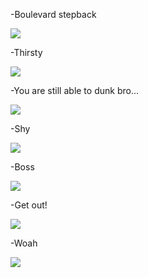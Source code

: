 -Boulevard stepback

![](https://lh3.googleusercontent.com/0zcd9q9_W8X2OgQI13eWIFuOsq-kt5Hbj9ZjRFNPFgxS41T40TYmIVV01RLvqAqLHAsB0OAdzDt3vM-bhcZduJVU19XytED2zi-Q3Fo0UF7GY6vwl6KGcDeMeqY06em8LNceATt9ehG-eTomHM_5Aix1YtK4bUUshBgAJOktzyGK2RmqNcdQIZqPDdgwof424evfytrOuJyY4Q0M7WVXC3DM8WHBlQdyJ793R555mn6J4ubCZL9Haq0OX1NY2TuC89agCzOzzQuyi6ebsTWqI30kiCV87NYR3mFG1k4Aq0yGwvr1ZcTPHMRxR-5mMvSAyKoCelfaMAlzilnx-sl3SNNMF4EmzlfqbGfyrGAAYY3_BL73K_T_8M2THg9UyCfR-Po-roGiYakz4cxcYXAKbSvCXmc6rl38iz-49IV2Rrr23jHf316oc7ulgtAwAkGMlDqOU0Vyk2X6c86OtQenK9Beh7wUhEgtJw8E9iUUn5b2V0gscYh-zzCE5evUbkgqtc_RE4PHIG7gn3MPEko9HBKCEcrfRjmR0DlsxLQXzHZljHaJHLvQLyfi08zeucME82l6-iPIX-Fi6DyGZKvAooMJFdgNRZ1vN7w-CI3RrXxcaszu=w215-h205-no)

-Thirsty

![](https://lh3.googleusercontent.com/-EgI8FTg-xO8pAN3A98yVy2r5Pqzb_DBfZ1fkuhft6eHqntkWf3ovvwcu93Wo4CraGlZkDqf_WdF4qhi4hcuoEav6S1v8ZDG6o50eUzo_ikilvOG3WjmFhrrnUn7xrlqVzc0c2xR8wnGw0-D692qjj64rAjd5roVco4eYCoZ1fFPdoKaI3nlFCV95haqsm2IpWP2dKz9KXJsbjFaTmBPqNiT5Ov4oGPX3FjZsdDBGfEE4p3djXrxf8DVIjjy6SxD2uewjdrZNiS0_sRXw5c1ndPFVV5RbGfEvnIvWBO0_XoTAgHvY1LTdDVmPLYae4ZMaeE11Ramu3lj0dVz72JnGomPFBg14JKUZBLC7TBgDshlK8DZua_v741eM1IojbR6_fur03YMj_luWVh37bygU3sSuGQYqeSxt9gtzsEN7B7VJCzdHvGi7uc_RMYrIn7_Dk8LGDKl7cDup2bSbrd0lzqsb22NcZEsdNULVavTonM8YDA7hYKsxB7ARrXy19hKfh_MLjETFO0VfKM3wpoJBGphBBfqyezLwIhrjQX9Mjt1GiTJ4l2QdB6Q-ya6F3cjb77A5QwtdRsv0faI8cPtw3ZWBNICFOp4Fso2TE72hfZrYo4b=w119-h212-no)

-You are still able to dunk bro...

![](https://lh3.googleusercontent.com/xeKUjhpA-gTGP0Z0GmcMBXuJL43pn15Xx87daltrY-RVcSf8h6cWOUGLm8dx0-MmbPfi_7fbfghcy08eQnXPqtGMtY1MvYyeYzcWolHPP4o5w61wrG_uTOC1W4P9sX4fqU4yWBJ2kwjQyCJXrOG8r1-6MWh28D76AY2zFTks3DNxGlSvQ0LdOopGcM4aqs-y0-rj-YqMR-8whirR8unESzU5HvzGt3As2gNQHkeiJ6bVIHjEC65g81YTWEtu_-ThbuKP_AHkQANx7fWRgX86YaJLJzI372mO3kOvHT3qe7lmwhrT1zPWYkbBgMKi2nsHJtI61couR14W4_8-4vMAHRCR1jm-Ri17jevbybriEUp-OkB84kRjw59CrBpNYGjYPU3nqw8WS52k4WvM-AbWIhrhhINJg3FMItK40FgGBuXyVkjzjXw1zgXK6_UU4rbV74pOr5FJaairjYSq4J4OWBFRBKDOcKlJoGyT_z_KoMtDk3n30oqysK_RmbpFWGy9YzG-PJn00H8ik_xOe36ZZDy7VD3tAQjiU_VKezvY1YcShCy8UYJg3DUIpprN2dmpTOAVFoUCc444W-2eXjLwZHDvl-CDoEht6IXabmQm5e8hUw1vpsEG=w253-h450-no)

-Shy

![](https://lh3.googleusercontent.com/dmn9IorRop8rJB6rQDPWdw1lqnDRcQjwROEmf1fuK1BPcF2a85S8y3vGG-fhknHsF5_yCIjnTJqKZy9-bcSvJjdKr089PeBI5KABaRsUeauzjcoZSRNdwhsZQH2SAPtvEFNbzWxOAtJH_OawLghem_iJSt4bO00M4yhA_aY530iPwM4EQJZIEfXJ__-GYo9WjXHrK-defte1eebkXvI1FRDrXpcpST1BRDcXyQ8gc3cqezoAjacUOeIYSsi1arD6Ao0vTphH3-cnc_Gd2dL4hUcVHZzT6YrSVyZTYo5F3E3hGpmLRWCweIZggq2Csgkh05J8vlVgEQAYhomQTA9aZMYNdX8doakXzpwSKM4WZcvclvKEDO4zNlTMGj8_-Gf0qfiili3hh6auj4gpqF3jHIVLS_OwwmBqH7dKiTRN4ur2QyHQ15NaAChR8C1sUp4cvYp9qb5gdDeq10PbHcMcMSsuvP-t6w1t5vWq2chzBIbKOASTCEirXRcGk_eS1MZC9DUIExmBVO923HxVbY5VZdfvjGfZ2nGlErxX9HWDsDD_i0St10VwCcHy42SVfhKOUrd-30hnco4qoozpQg_wNYHAy7Vb6a73MZSCsePiY13Ih5wg=w139-h186-no)

-Boss

![](https://lh3.googleusercontent.com/UWGpCmAACPrPjHayXUg_favCWMstuuCnHElu3VdQccCRuqw00F9RQEHFk-wiHStiFqp0e896SL9bE4jB_ugEAWLZAacpiC9oCdIjlv_hBpJxkwEp3IuAz7vIeNiZ1IsiF8UBoARkSdsXDOtEVq50CsA4K6T2WjKFZwKC5LvRxL8p8Wm_1dup6TIuO0uvUUuamPDTsxPHV3E4Yt6dulhMPNOa6mzcErKa6uzfx4CRJHsOEMa5qvOAs7tm7SO9bJlO7TP-6Y8KDKJ66TgB0ybEyL3Ze5mORkREJOJkYC5hFBFd0M1_-kxqnbH29yf_xCfoov04HfldnL_Bm9M4BmRqFypzUwsqqELPuUuY_bZq77CdJIPNBEE24d_JzEy4Kcyqju3v0wE85ZJGffUbDNyZPxSRPyanw8y7s8OOh0rpKp83lYCodbO21RhE_6hlnixzALmhVy42GevErBEPQPqsEFfHcfJDieCFyTiu9Q7pei-dCFHvYfnQ2LzPhe9LaciVZNabNtu1sA-jCH9lxkXPvVAUuK973a-Y4tN3qzfBFHE02HZa6Bd6r382TaKkOJPPMaJC_jOw7qsMvNT1638TYt_M9ixJnHTSdfbwYPrBL9WKUrCn=w132-h177-no)

-Get out!

![](https://lh3.googleusercontent.com/V_E8xvuzxCixtTZd2MbTZP8HE1JwD5qzJqKS_WLBgZt9KRnPsvW7qOqAkRouZ64ydnyV9g-veE8RX7fASzymzIWa-aPSNySrLiRUXb4UdA8kHqYJp19U5I_6ApeDLgfB6XU3uR9iZ2as6BlVvebZuzlF6Xpl_etqPi0nBsUBDC1vrMw_P6OyZeJ2ZgJXIfRoOwmW4xI6vWQv5i-EkxQtNM3D98xTrJDOK5k6dnZCHnGVgRYgIqgoG0jvZGPjwrB_90Tx0eGOAzMya5OhrgaXOZ_Tj1DVxH6dQGCb7bBrhvhpPZdDwm0s8_lBSUZSkTKqX5ZIE8pwxHY8oXXJMKALMkdOjpUVJh0cxyVYSMzSSLBiHpKIYAsFa7_eXe58W2Oh7PP_bdRkjv1KlRbnPhlp0_08J3qSSzpkZLfUTWVlKaBDACaCswjCNg29G7LzP9j0Y89puKqMH2O1RGcjdt4MQi0R7wWNzzvzAjbcdzFV8tUP4AModpziOpY10Ks-T4UXuEkL2FWVG7kE0RvFMl7hfSJgwTx7Y5fL7-OKCKOjvJ6Vn122N5CPz5-jmSwOIUndhxn5kyeIMpdar_Y6fHd5v2eSmOIsUI3RapGXRVNzDeOCjUWU=w116-h205-no)

-Woah

![](https://lh3.googleusercontent.com/rV9ChRmqjhJy3xygV6eAHGbYMpLMTjR4Ra_D5TmDVgriIC35m8KP4937nC2vifLLtIVbjKXosZgdr5jd2IkjRlbWHD1gByIJcgiaZp4I_6a-nnckNnPKjwihwYJMnjaLti2yylFcoJ2Cvxsws6aunr8IP9dT7AnNVe1tL7UXqQoHpMSLDaI8XFVxTCLExtmX66gQT2_xt5MCgmGAe4MaJA1cfaL2gtyl1SfIIy6yn8S0PMaaaqTpxgHpbDw7tyrGxrVnLc7KcNH2UbF3NpNRD3GsQfa6CuLpgpYqLKGXaJLNf-xK9TF3I86saiu9TheSzxoc3RSU9nBTP18E8OHljvtHbDghAXIljQTcRTi7kwVns00O1VK0cRZuiq3liGZvyCvVl04vhPXkoUSdeUhWeEcDChuPnZ3Oa4lBIlZQiFaOAmpJIRDV9nDpXT3P71VOTZ4yaxt603rT2dOEr7gevaqRjH0MyAZc_hlMlSiN8xisMoofsuRKIHGwJjpPU_jIqv0Lsq_6-P1S1c8Q8p2UdCzSVofTsmi69qfpNXRUTt7BUHuJUuraQYNsWeiBYw9nzsh5Xn1BtrjADyoc89p1pfKfWpA0Py1Et5LBIUsFNBxZPSgX=w360-h480-no)

